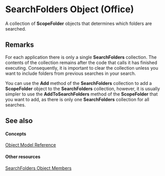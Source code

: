 
# SearchFolders Object (Office)

A collection of  **ScopeFolder** objects that determines which folders are searched.


## Remarks

For each application there is only a single  **SearchFolders** collection. The contents of the collection remains after the code that calls it has finished executing. Consequently, it is important to clear the collection unless you want to include folders from previous searches in your search.

You can use the  **Add** method of the **SearchFolders** collection to add a **ScopeFolder** object to the **SearchFolders** collection, however, it is usually simpler to use the **AddToSearchFolders** method of the **ScopeFolder** that you want to add, as there is only one **SearchFolders** collection for all searches.


## See also


#### Concepts


[Object Model Reference](499c789a-aba2-0fad-649a-0ea964cd3b5e.md)
#### Other resources


[SearchFolders Object Members](9d383fde-dffb-8008-eb5a-757694975d20.md)
